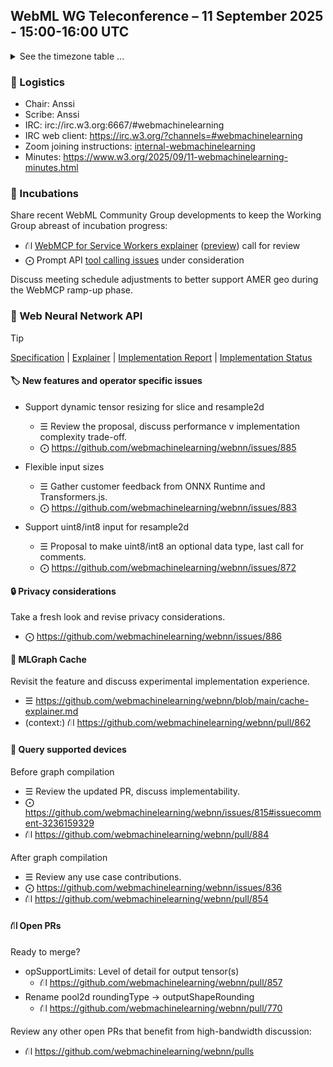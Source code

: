 ## WebML WG Teleconference – 11 September 2025 - 15:00-16:00 UTC

<details close><summary>See the timezone table ...</summary>
<table>
<tr><td> San Francisco <td> Thu, 11 September 2025 <td> 08:00
<tr><td> Boston <td> Thu, 11 September 2025 <td> 11:00
<tr><td> London <td> Thu, 11 September 2025 <td> 16:00  
<tr><td> Berlin <td> Thu, 11 September 2025 <td> 17:00 
<tr><td> Helsinki <td> Thu, 11 September 2025 <td> 18:00 
<tr><td> Shanghai <td> Thu, 11 September 2025 <td> 23:00
<tr><td> Tokyo <td> Fri, 12 September 2025 <td> 00:00
<tr><td> UTC <td> Thu, 11 September 2025 <td> 15:00 UTC
</table>

Other locations: https://www.timeanddate.com/worldclock/fixedtime.html?iso=20250911T15
</details>

### 🤝 Logistics

* Chair: Anssi
* Scribe: Anssi
* IRC: irc://irc.w3.org:6667/#webmachinelearning
* IRC web client: https://irc.w3.org/?channels=#webmachinelearning
* Zoom joining instructions: [internal-webmachinelearning](https://lists.w3.org/Archives/Member/internal-webmachinelearning/2023Jun/0000.html)
* Minutes: https://www.w3.org/2025/09/11-webmachinelearning-minutes.html

### 🧪 Incubations

Share recent WebML Community Group developments to keep the Working Group abreast of incubation progress:

- ⛙ [WebMCP for Service Workers explainer](https://github.com/webmachinelearning/webmcp/pull/19) ([preview](https://github.com/webmachinelearning/webmcp/blob/service-workers/docs/service-workers.md)) call for review
- ⨀ Prompt API [tool calling issues](https://github.com/webmachinelearning/prompt-api/labels/tools) under consideration

Discuss meeting schedule adjustments to better support AMER geo during the WebMCP ramp-up phase.

### 🧠 Web Neural Network API

> [!TIP]
> [Specification](https://www.w3.org/TR/webnn/) | [Explainer](https://github.com/webmachinelearning/webnn/blob/main/explainer.md) | [Implementation Report](https://wpt.fyi/results/webnn) | [Implementation Status](https://webmachinelearning.github.io/webnn-status/)

#### 🏷️ New features and operator specific issues

- Support dynamic tensor resizing for slice and resample2d
  - ☰ Review the proposal, discuss performance v implementation complexity trade-off.
  - ⨀ https://github.com/webmachinelearning/webnn/issues/885

- Flexible input sizes
  - ☰ Gather customer feedback from ONNX Runtime and Transformers.js.
  - ⨀ https://github.com/webmachinelearning/webnn/issues/883

- Support uint8/int8 input for resample2d
  - ☰ Proposal to make uint8/int8 an optional data type, last call for comments.
  - ⨀ https://github.com/webmachinelearning/webnn/issues/872

#### 🔒 Privacy considerations

Take a fresh look and revise privacy considerations.

- ⨀ https://github.com/webmachinelearning/webnn/issues/886

#### 💾 MLGraph Cache

Revisit the feature and discuss experimental implementation experience.

- ☰ https://github.com/webmachinelearning/webnn/blob/main/cache-explainer.md
- (context:) ⛙ https://github.com/webmachinelearning/webnn/pull/862

#### 🎲 Query supported devices

Before graph compilation
- ☰ Review the updated PR, discuss implementability.
- ⨀ https://github.com/webmachinelearning/webnn/issues/815#issuecomment-3236159329
- ⛙ https://github.com/webmachinelearning/webnn/pull/884

After graph compilation
- ☰ Review any use case contributions.
- ⨀ https://github.com/webmachinelearning/webnn/issues/836
- ⛙ https://github.com/webmachinelearning/webnn/pull/854

#### ⛙ Open PRs

Ready to merge?

- opSupportLimits: Level of detail for output tensor(s)
  - ⛙ https://github.com/webmachinelearning/webnn/pull/857
- Rename pool2d roundingType -> outputShapeRounding
  - ⛙ https://github.com/webmachinelearning/webnn/pull/770

Review any other open PRs that benefit from high-bandwidth discussion:

- ⛙ https://github.com/webmachinelearning/webnn/pulls
